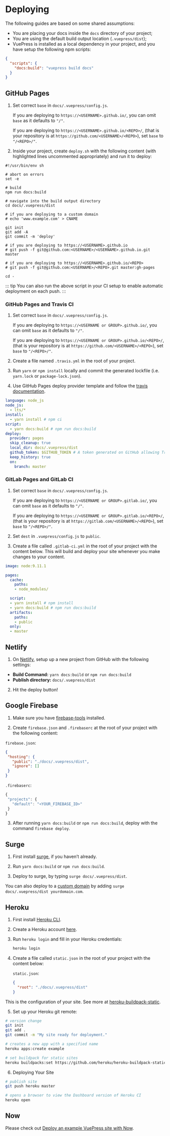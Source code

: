 # Deploying

The following guides are based on some shared assumptions:

- You are placing your docs inside the `docs` directory of your project;
- You are using the default build output location (`.vuepress/dist`);
- VuePress is installed as a local dependency in your project, and you have setup the following npm scripts:

``` json
{
  "scripts": {
    "docs:build": "vuepress build docs"
  }
}
```

## GitHub Pages

1. Set correct `base` in `docs/.vuepress/config.js`.

   If you are deploying to `https://<USERNAME>.github.io/`, you can omit `base` as it defaults to `"/"`.

   If you are deploying to `https://<USERNAME>.github.io/<REPO>/`, (that is your repository is at `https://github.com/<USERNAME>/<REPO>`), set `base` to `"/<REPO>/"`.

2. Inside your project, create `deploy.sh` with the following content (with highlighted lines uncommented appropriately) and run it to deploy:

``` bash{13,20,23}
#!/usr/bin/env sh

# abort on errors
set -e

# build
npm run docs:build

# navigate into the build output directory
cd docs/.vuepress/dist

# if you are deploying to a custom domain
# echo 'www.example.com' > CNAME

git init
git add -A
git commit -m 'deploy'

# if you are deploying to https://<USERNAME>.github.io
# git push -f git@github.com:<USERNAME>/<USERNAME>.github.io.git master

# if you are deploying to https://<USERNAME>.github.io/<REPO>
# git push -f git@github.com:<USERNAME>/<REPO>.git master:gh-pages

cd -
```

::: tip
You can also run the above script in your CI setup to enable automatic deployment on each push.
:::

### GitHub Pages and Travis CI

1. Set correct `base` in `docs/.vuepress/config.js`.

   If you are deploying to `https://<USERNAME or GROUP>.github.io/`, you can omit `base` as it defaults to `"/"`.

   If you are deploying to `https://<USERNAME or GROUP>.github.io/<REPO>/`, (that is your repository is at `https://github.com/<USERNAME>/<REPO>`), set `base` to `"/<REPO>/"`.

2. Create a file named `.travis.yml` in the root of your project.

3. Run `yarn` or `npm install` locally and commit the generated lockfile (i.e. `yarn.lock` or `package-lock.json`).

4. Use GitHub Pages deploy provider template and follow the [travis documentation](https://docs.travis-ci.com/user/deployment/pages/).

``` yaml
language: node_js
node_js:
  - lts/*
install:
  - yarn install # npm ci
script:
  - yarn docs:build # npm run docs:build
deploy:
  provider: pages
  skip_cleanup: true
  local_dir: docs/.vuepress/dist
  github_token: $GITHUB_TOKEN # A token generated on GitHub allowing Travis to push code on you repository. Set in the Travis settings page of your repository, as a secure variable
  keep_history: true
  on:
    branch: master
```

### GitLab Pages and GitLab CI

1. Set correct `base` in `docs/.vuepress/config.js`.

   If you are deploying to `https://<USERNAME or GROUP>.gitlab.io/`, you can omit `base` as it defaults to `"/"`.

   If you are deploying to `https://<USERNAME or GROUP>.gitlab.io/<REPO>/`, (that is your repository is at `https://gitlab.com/<USERNAME>/<REPO>`), set `base` to `"/<REPO>/"`.

2. Set `dest` in `.vuepress/config.js` to `public`.

3. Create a file called `.gitlab-ci.yml` in the root of your project with the content below. This will build and deploy your site whenever you make changes to your content.

``` yaml
image: node:9.11.1

pages:
  cache:
    paths:
    - node_modules/

  script:
  - yarn install # npm install
  - yarn docs:build # npm run docs:build
  artifacts:
    paths:
    - public
  only:
  - master
```


## Netlify

1. On [Netlify](https://netlify.com), setup up a new project from GitHub with the following settings:

- **Build Command:** `yarn docs:build` or `npm run docs:build`
- **Publish directory:** `docs/.vuepress/dist`

2. Hit the deploy button!

## Google Firebase

1. Make sure you have [firebase-tools](https://www.npmjs.com/package/firebase-tools) installed.

2. Create `firebase.json` and `.firebaserc` at the root of your project with the following content:

`firebase.json`:
```json
{
 "hosting": {
   "public": "./docs/.vuepress/dist",
   "ignore": []
 }
}
```

`.firebaserc`:
```js
{
 "projects": {
   "default": "<YOUR_FIREBASE_ID>"
 }
}
```

3. After running `yarn docs:build` or `npm run docs:build`, deploy with the command `firebase deploy`.

## Surge

1. First install [surge](https://www.npmjs.com/package/surge), if you haven’t already.

2. Run `yarn docs:build` or `npm run docs:build`.

3. Deploy to surge, by typing `surge docs/.vuepress/dist`.

You can also deploy to a [custom domain](http://surge.sh/help/adding-a-custom-domain) by adding `surge docs/.vuepress/dist yourdomain.com`.

## Heroku

1. First install [Heroku CLI](https://devcenter.heroku.com/articles/heroku-cli).

2. Create a Heroku account [here](https://signup.heroku.com).

3. Run `heroku login` and fill in your Heroku credentials:

   ``` bash
   heroku login
   ```

4. Create a file called `static.json` in the root of your project with the content below:

   `static.json`:
   ```json
   {
     "root": "./docs/.vuepress/dist"
   }
   ```

This is the configuration of your site. See more at [heroku-buildpack-static](https://github.com/heroku/heroku-buildpack-static).

5. Set up your Heroku git remote:

``` bash
# version change
git init
git add .
git commit -m "My site ready for deployment."

# creates a new app with a specified name
heroku apps:create example

# set buildpack for static sites
heroku buildpacks:set https://github.com/heroku/heroku-buildpack-static.git
```

6. Deploying Your Site

``` bash
# publish site
git push heroku master

# opens a browser to view the Dashboard version of Heroku CI
heroku open
```

## Now

Please check out [Deploy an example VuePress site with Now](https://zeit.co/examples/vuepress/).

